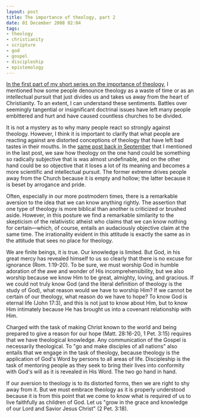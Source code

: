 ```yaml
---
layout: post
title: The importance of theology, part 2
date: 01 December 2008 02:04
tags:
- theology
- christianity
- scripture
- god
- gospel
- discipleship
- epistemology
---
```

[In the first part of my short series on the importance of theology](http://jakebelder.com/the-importance-of-theology-i), I mentioned how some people denounce theology as a waste of time or as an intellectual pursuit that just divides us and takes us away from the heart of Christianity. To an extent, I can understand these sentiments. Battles over seemingly tangential or insignificant doctrinal issues have left many people embittered and hurt and have caused countless churches to be divided.

It is not a mystery as to why many people react so strongly against theology. However, I think it is important to clarify that what people are reacting against are distorted conceptions of theology that have left bad tastes in their mouths. In the [same post back in September](http://jakebelder.com/framing-our-conception-of-theology) that I mentioned in the last post, we saw how theology on the one hand could be something so radically subjective that is was almost undefinable, and on the other hand could be so objective that it loses a lot of its meaning and becomes a more scientific and intellectual pursuit. The former extreme drives people away from the Church because it is empty and hollow; the latter because it is beset by arrogance and pride.

Often, especially in our more postmodern times, there is a remarkable aversion to the idea that we can know anything rightly. The assertion that one type of theology is more biblical than another is criticized or brushed aside. However, in this posture we find a remarkable similarity to the skepticism of the relativistic atheist who claims that we can know nothing for certain—which, of course, entails an audaciously objective claim at the same time. The irrationality evident in this attitude is exactly the same as in the attitude that sees no place for theology.

We are finite beings, it is true. Our knowledge is limited. But God, in his great mercy has revealed himself to us so clearly that there is no excuse for ignorance (Rom. 1:19-20). To be sure, we must worship God in humble adoration of the awe and wonder of His incomprehensibility, but we also worship because we know Him to be great, almighty, loving, and gracious. If we could not truly know God (and the literal definition of theology is the study of God), what reason would we have to worship Him? If we cannot be certain of our theology, what reason do we have to hope? To know God is eternal life (John 17:3), and this is not just to know about Him, but to know Him intimately because He has brought us into a covenant relationship with Him.

Charged with the task of making Christ known to the world and being prepared to give a reason for our hope (Matt. 28:16-20, 1 Pet. 3:15) requires that we have theological knowledge. Any communication of the Gospel is necessarily theological. To "go and make disciples of all nations" also entails that we engage in the task of theology, because theology is the application of God's Word by persons to all areas of life. Discipleship is the task of mentoring people as they seek to bring their lives into conformity with God's will as it is revealed in His Word. The two go hand in hand.

If our aversion to theology is to its distorted forms, then we are right to shy away from it. But we must embrace theology as it is properly understood because it is from this point that we come to know what is required of us to live faithfully as children of God. Let us "grow in the grace and knowledge of our Lord and Savior Jesus Christ" (2 Pet. 3:18).

